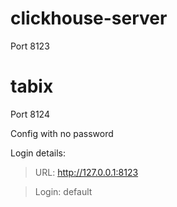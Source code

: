 

# clickhouse-server

Port 8123

# tabix

Port 8124

Config with no password

Login details:

  > URL: http://127.0.0.1:8123

  > Login: default
    
